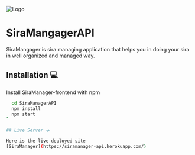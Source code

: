 ![Logo](https://firebasestorage.googleapis.com/v0/b/siramanager.appspot.com/o/sira_manager.png?alt=media&token=5ae0f10a-cc09-4464-b511-7547f9ac2011)

# SiraMangagerAPI
SiraMangager is sira managing application that helps you in doing your sira in well organized and managed way.

## Installation 💻

Install SiraManager-frontend with npm

```bash
  cd SiraManagerAPI
  npm install 
  npm start
`

## Live Server ✈️

Here is the live deployed site
[SiraManager](https://siramanager-api.herokuapp.com/)

